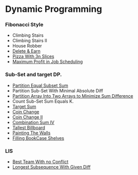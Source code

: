 # Dynamic Programming

### Fibonacci Style
- Climbing Stairs
- Climbing Stairs II
- House Robber
- [Delete & Earn](https://leetcode.com/problems/delete-and-earn/)
- [Pizza With 3n Slices](https://leetcode.com/problems/pizza-with-3n-slices/)
- [Maximum Profit in Job Scheduling](https://leetcode.com/problems/maximum-profit-in-job-scheduling/description/)





### Sub-Set and target DP.
- [Partition Equal Subset Sum](https://leetcode.com/problems/partition-equal-subset-sum/description/)
- Partition Sub-Set With Minimal Absolute Diff
- [Partition Array Into Two Arrays to Minimize Sum Difference](https://leetcode.com/problems/partition-array-into-two-arrays-to-minimize-sum-difference/description/)
- Count Sub-Set Sum Equals K.
- [Target Sum](https://leetcode.com/problems/target-sum/description/)
- [Coin Change](https://leetcode.com/problems/coin-change/description/)
- [Coin Change II](https://leetcode.com/problems/coin-change-ii/description/)
- [Combination Sum IV](https://leetcode.com/problems/combination-sum-iv/description/)
- [Tallest Billboard](https://leetcode.com/problems/tallest-billboard/description/)
- [Painting The Walls](https://leetcode.com/problems/painting-the-walls/)
- [Filling BookCase Shelves](https://leetcode.com/problems/filling-bookcase-shelves/description/)



### LIS
- [Best Team With no Conflict](https://leetcode.com/problems/best-team-with-no-conflicts/)
- [Longest Subsequence With Given Diff](https://leetcode.com/problems/longest-arithmetic-subsequence-of-given-difference/description/)
